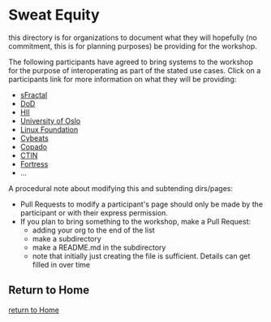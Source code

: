 # Sweat Equity
this directory is for organizations to
document what they will hopefully
(no commitment, this is for planning purposes)
be providing for the workshop.

The following participants have agreed
to bring systems to the workshop for
the purpose of interoperating
as part of the stated use cases.
Click on a participants link
for more information on what they
will be providing:
- [sFractal](./sFractal/)
- [DoD](./DoD/)
- [HII](HII/)
- [University of Oslo](./UniversityOslo/)
- [Linux Foundation](./LinuxFoundation/)
- [Cybeats](./Cybeats/)
- [Copado](./Copado/)
- [CTIN](./CTIN/)
- [Fortress](./Fortress/)
- ...

A procedural note about modifying this
and subtending dirs/pages:
- Pull Requests to modify a participant's page should only be made by the participant
or with their express permission.
- If you plan to bring something to the workshop, make a Pull Request:
   + adding your org to the end of the list
   + make a subdirectory
   + make a README.md in the subdirectory
   + note that initially just creating the file is sufficient. Details can get filled in over time


## Return to Home
[return to Home](../index.md)

